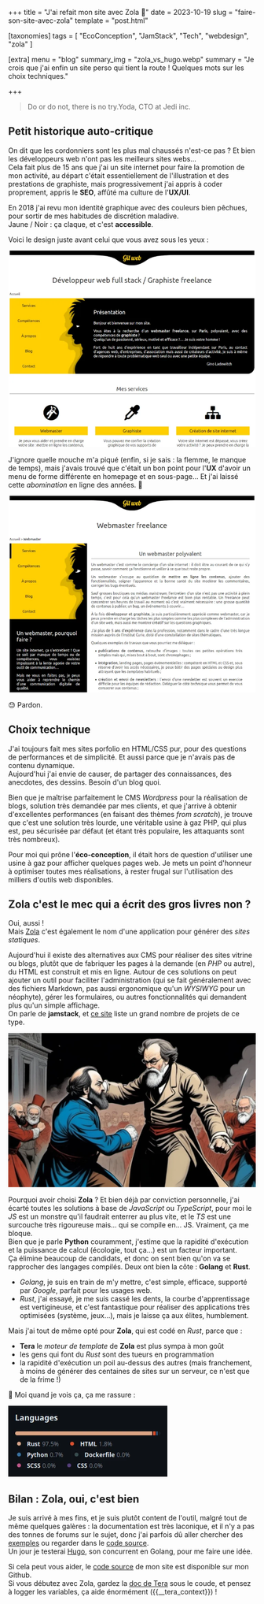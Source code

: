 +++
title = "J'ai refait mon site avec Zola 🍾"
date = 2023-10-19
slug = "faire-son-site-avec-zola"
template = "post.html"

[taxonomies]
tags = [ "EcoConception", "JamStack", "Tech", "webdesign", "zola"  ]

[extra]
menu = "blog"
summary_img = "zola_vs_hugo.webp"
summary = "Je crois que j'ai enfin un site perso qui tient la route ! Quelques mots sur les choix techniques."

+++

> Do or do not, there is no try.<span class="author">Yoda, CTO at Jedi inc.</span>

## Petit historique auto-critique

On dit que les cordonniers sont les plus mal chaussés n'est-ce pas ? Et bien les développeurs web n'ont pas les meilleurs sites webs…  
Cela fait plus de 15 ans que j'ai un site internet pour faire la promotion de mon activité, au départ c'était essentiellement de l'illustration et des prestations de graphiste, mais progressivement j'ai appris à coder proprement, appris le **SEO**, affûté ma culture de l'**UX/UI**.

En 2018 j'ai revu mon identité graphique avec des couleurs bien pêchues, pour sortir de mes habitudes de discrétion maladive.  
Jaune / Noir : ça claque, et c'est **accessible**.

Voici le design juste avant celui que vous avez sous les yeux :

![Screenshot de gil-web.com en 2018](gilweb_2018_home.webp "Homepage gil-web.com en 2018")

J'ignore quelle mouche m'a piqué (enfin, si je sais : la flemme, le manque de temps), mais j'avais trouvé que c'était un bon point pour l'**UX** d'avoir un menu de forme différente en homepage et en sous-page… Et j'ai laissé cette _abomination_ en ligne des années. 💩

![Screenshot d'une sous-page de gil-web.com en 2018](gilweb_2018_page.webp "Sous-page de gil-web.com en 2018")

😓 Pardon.

## Choix technique

J'ai toujours fait mes sites porfolio en HTML/CSS pur, pour des questions de performances et de simplicité. Et aussi parce que je n'avais pas de contenu dynamique.  
Aujourd'hui j'ai envie de causer, de partager des connaissances, des anecdotes, des dessins. Besoin d'un blog quoi.

Bien que je maîtrise parfaitement le CMS _Wordpress_ pour la réalisation de blogs, solution très demandée par mes clients, et que j'arrive à obtenir d'excellentes performances (en faisant des thèmes _from scratch_), je trouve que c'est une solution très lourde, une véritable usine à gaz PHP, qui plus est, peu sécurisée par défaut (et étant très populaire, les attaquants sont très nombreux).

Pour moi qui prône l'**éco-conception**, il était hors de question d'utiliser une usine à gaz pour afficher quelques pages web. Je mets un point d'honneur à optimiser toutes mes réalisations, à rester frugal sur l'utilisation des milliers d'outils web disponibles.

## Zola c'est le mec qui a écrit des gros livres non ?

Oui, aussi !  
Mais [Zola](https://www.getzola.org/) c'est également le nom d'une application pour générer des _sites statiques_.

Aujourd'hui il existe des alternatives aux CMS pour réaliser des sites vitrine ou blogs, plutôt que de fabriquer les pages à la demande (en _PHP_ ou autre), du HTML est construit et mis en ligne. Autour de ces solutions on peut ajouter un outil pour faciliter l'administration (qui se fait généralement avec des fichiers Markdown, pas aussi ergonomique qu'un _WYSIWYG_ pour un néophyte), gérer les formulaires, ou autres fonctionnalités qui demandent plus qu'un simple affichage.  
On parle de **jamstack**, et [ce site](https://jamstack.org/generators/) liste un grand nombre de projets de ce type.

![Emile Zola contre Victor Hugo](zola_vs_hugo.webp "Emile Zola contre Victor Hugo")

Pourquoi avoir choisi **Zola** ? Et bien déjà par conviction personnelle, j'ai écarté toutes les solutions à base de _JavaScript_ ou _TypeScript_, pour moi le _JS_ est un monstre qu'il faudrait enterrer au plus vite, et le _TS_ est une surcouche très rigoureuse mais… qui se compile en… JS. Vraiment, ça me bloque.  
Bien que je parle **Python** couramment, j'estime que la rapidité d'exécution et la puissance de calcul (écologie, tout ça…) est un facteur important.  
Ça élimine beaucoup de candidats, et donc on sent bien qu'on va se rapprocher des langages compilés. Deux ont bien la côte : **Golang** et **Rust**.

- _Golang_, je suis en train de m'y mettre, c'est simple, efficace, supporté par _Google_, parfait pour les usages web.
- _Rust_, j'ai essayé, je me suis cassé les dents, la courbe d'apprentissage est vertigineuse, et c'est fantastique pour réaliser des applications très optimisées (système, jeux…), mais je laisse ça aux élites, humblement.

Mais j'ai tout de même opté pour **Zola**, qui est codé en _Rust_, parce que :

- **Tera** le _moteur de template_ de **Zola** est plus sympa à mon goût
- les gens qui font du _Rust_ sont des tueurs en programmation
- la rapidité d'exécution un poil au-dessus des autres (mais franchement, à moins de générer des centaines de sites sur un serveur, ce n'est que de la frime !)

🤩 Moi quand je vois ça, ça me rassure :

![Langages utilisés dans Zola](zola_stack.webp "Langages utilisés dans Zola")

## Bilan : Zola, oui, c'est bien

Je suis arrivé à mes fins, et je suis plutôt content de l'outil, malgré tout de même quelques galères : la documentation est très laconique, et il n'y a pas des tonnes de forums sur le sujet, donc j'ai parfois dû aller chercher des [exemples](https://github.com/getzola/zola/blob/master/EXAMPLES.md) ou regarder dans le [code source](https://github.com/getzola/zola).  
Un jour je testerai [Hugo](https://gohugo.io/), son concurrent en Golang, pour me faire une idée.

Si cela peut vous aider, le [code source](https://github.com/gil-x/gilweb) de mon site est disponible sur mon Github.  
Si vous débutez avec Zola, gardez la [doc de Tera](https://keats.github.io/tera/docs/) sous le coude, et pensez à logger les variables, ça aide énormément ({{\_\_tera_context}}) !
